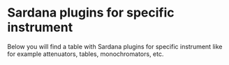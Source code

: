 # Sardana plugins for specific instrument

Below you will find a table with Sardana plugins for specific
instrument like for example attenuators, tables, monochromators, etc.

